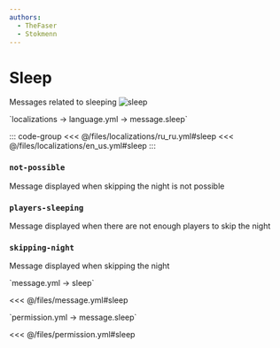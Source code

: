 ```yaml
---
authors:
  - TheFaser
  - Stokmenn
---
```


# Sleep

Messages related to sleeping
![sleep](/sleep.png)

[//]: # (localization)
<!--@include: @/parts/words.md#localization--> 
<!--@include: @/parts/words.md#path--> `localizations → language.yml → message.sleep`

<!--@include: @/parts/words.md#default--> 

::: code-group
<<< @/files/localizations/ru_ru.yml#sleep
<<< @/files/localizations/en_us.yml#sleep
:::

### `not-possible`

Message displayed when skipping the night is not possible

### `players-sleeping`

Message displayed when there are not enough players to skip the night

### `skipping-night`

Message displayed when skipping the night

[//]: # (message.yml)
<!--@include: @/parts/words.md#setting-->
<!--@include: @/parts/words.md#path--> `message.yml → sleep`

<!--@include: @/parts/words.md#default-->
<<< @/files/message.yml#sleep

<!--@include: @/parts/enable.md-->
<!--@include: @/parts/destination.md-->
<!--@include: @/parts/sound.md-->

[//]: # (permission.yml)
<!--@include: @/parts/words.md#permission-->
<!--@include: @/parts/words.md#path--> `permission.yml → message.sleep`

<!--@include: @/parts/words.md#default-->
<<< @/files/permission.yml#sleep

<!--@include: @/parts/permission/permissionTier3.md-->
<!--@include: @/parts/permission/sound.md-->